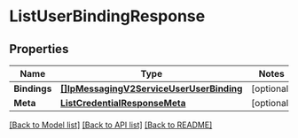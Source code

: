 # ListUserBindingResponse

## Properties
Name | Type | Notes
------------ | ------------- | -------------
**Bindings** | [**[]IpMessagingV2ServiceUserUserBinding**](ip_messaging.v2.service.user.user_binding.md) | [optional] 
**Meta** | [**ListCredentialResponseMeta**](ListCredentialResponse_meta.md) | [optional] 

[[Back to Model list]](../README.md#documentation-for-models) [[Back to API list]](../README.md#documentation-for-api-endpoints) [[Back to README]](../README.md)


